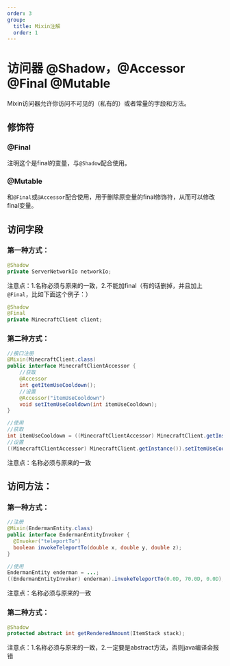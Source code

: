 ```yaml
---
order: 3
group: 
  title: Mixin注解
  order: 1
---
```

# 访问器 @Shadow，@Accessor @Final @Mutable
Mixin访问器允许你访问不可见的（私有的）或者常量的字段和方法。

## 修饰符
### @Final
注明这个是final的变量，与`@Shadow`配合使用。

### @Mutable
和`@Final`或`@Accessor`配合使用，用于删除原变量的final修饰符，从而可以修改final变量。


## 访问字段
### 第一种方式：
```java
@Shadow
private ServerNetworkIo networkIo;
```
注意点：1.名称必须与原来的一致，2.不能加final（有的话删掉，并且加上`@Final`，比如下面这个例子：）
```java
@Shadow
@Final
private MinecraftClient client;
```
### 第二种方式：
```java
//接口注册
@Mixin(MinecraftClient.class)
public interface MinecraftClientAccessor {
    //获取
    @Accessor
    int getItemUseCooldown();
    //设置
    @Accessor("itemUseCooldown")
    void setItemUseCooldown(int itemUseCooldown);
}

//使用
//获取
int itemUseCooldown = ((MinecraftClientAccessor) MinecraftClient.getInstance()).getItemUseCooldown();
//设置
((MinecraftClientAccessor) MinecraftClient.getInstance()).setItemUseCooldown(100);
```
注意点：名称必须与原来的一致

## 访问方法：
### 第一种方式：
```java
//注册
@Mixin(EndermanEntity.class)
public interface EndermanEntityInvoker {
  @Invoker("teleportTo")
  boolean invokeTeleportTo(double x, double y, double z);
}

//使用
EndermanEntity enderman = ...;
((EndermanEntityInvoker) enderman).invokeTeleportTo(0.0D, 70.0D, 0.0D);
```
注意点：名称必须与原来的一致

### 第二种方式：
```java
@Shadow
protected abstract int getRenderedAmount(ItemStack stack);
```
注意点：1.名称必须与原来的一致，2.一定要是abstract方法，否则java编译会报错